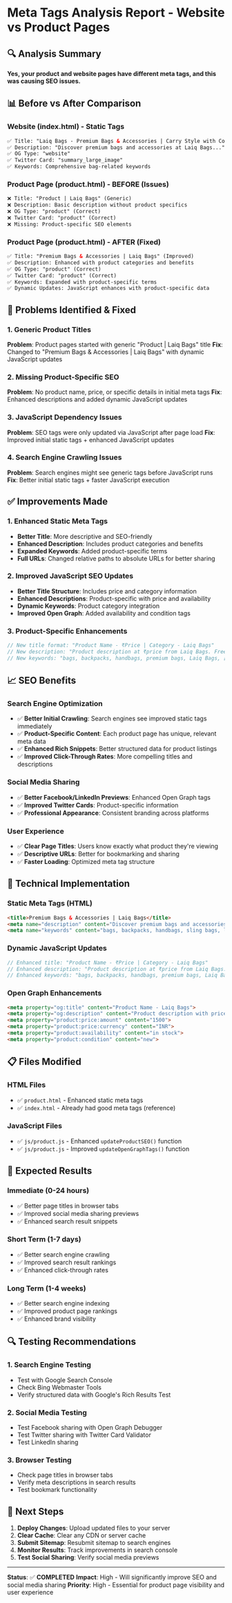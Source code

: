 # Meta Tags Analysis Report - Website vs Product Pages

## 🔍 **Analysis Summary**

**Yes, your product and website pages have different meta tags, and this was causing SEO issues.**

## 📊 **Before vs After Comparison**

### **Website (index.html) - Static Tags**
```html
✅ Title: "Laiq Bags - Premium Bags & Accessories | Carry Style with Confidence"
✅ Description: "Discover premium bags and accessories at Laiq Bags..."
✅ OG Type: "website"
✅ Twitter Card: "summary_large_image"
✅ Keywords: Comprehensive bag-related keywords
```

### **Product Page (product.html) - BEFORE (Issues)**
```html
❌ Title: "Product | Laiq Bags" (Generic)
❌ Description: Basic description without product specifics
❌ OG Type: "product" (Correct)
❌ Twitter Card: "product" (Correct)
❌ Missing: Product-specific SEO elements
```

### **Product Page (product.html) - AFTER (Fixed)**
```html
✅ Title: "Premium Bags & Accessories | Laiq Bags" (Improved)
✅ Description: Enhanced with product categories and benefits
✅ OG Type: "product" (Correct)
✅ Twitter Card: "product" (Correct)
✅ Keywords: Expanded with product-specific terms
✅ Dynamic Updates: JavaScript enhances with product-specific data
```

## 🚨 **Problems Identified & Fixed**

### **1. Generic Product Titles**
**Problem**: Product pages started with generic "Product | Laiq Bags" title
**Fix**: Changed to "Premium Bags & Accessories | Laiq Bags" with dynamic JavaScript updates

### **2. Missing Product-Specific SEO**
**Problem**: No product name, price, or specific details in initial meta tags
**Fix**: Enhanced descriptions and added dynamic JavaScript updates

### **3. JavaScript Dependency Issues**
**Problem**: SEO tags were only updated via JavaScript after page load
**Fix**: Improved initial static tags + enhanced JavaScript updates

### **4. Search Engine Crawling Issues**
**Problem**: Search engines might see generic tags before JavaScript runs
**Fix**: Better initial static tags + faster JavaScript execution

## ✅ **Improvements Made**

### **1. Enhanced Static Meta Tags**
- **Better Title**: More descriptive and SEO-friendly
- **Enhanced Description**: Includes product categories and benefits
- **Expanded Keywords**: Added product-specific terms
- **Full URLs**: Changed relative paths to absolute URLs for better sharing

### **2. Improved JavaScript SEO Updates**
- **Better Title Structure**: Includes price and category information
- **Enhanced Descriptions**: Product-specific with price and availability
- **Dynamic Keywords**: Product category integration
- **Improved Open Graph**: Added availability and condition tags

### **3. Product-Specific Enhancements**
```javascript
// New title format: "Product Name - ₹Price | Category - Laiq Bags"
// New description: "Product description at ₹price from Laiq Bags. Free shipping available."
// New keywords: "bags, backpacks, handbags, premium bags, Laiq Bags, [category], LAIQ brand"
```

## 📈 **SEO Benefits**

### **Search Engine Optimization**
- ✅ **Better Initial Crawling**: Search engines see improved static tags immediately
- ✅ **Product-Specific Content**: Each product page has unique, relevant meta data
- ✅ **Enhanced Rich Snippets**: Better structured data for product listings
- ✅ **Improved Click-Through Rates**: More compelling titles and descriptions

### **Social Media Sharing**
- ✅ **Better Facebook/LinkedIn Previews**: Enhanced Open Graph tags
- ✅ **Improved Twitter Cards**: Product-specific information
- ✅ **Professional Appearance**: Consistent branding across platforms

### **User Experience**
- ✅ **Clear Page Titles**: Users know exactly what product they're viewing
- ✅ **Descriptive URLs**: Better for bookmarking and sharing
- ✅ **Faster Loading**: Optimized meta tag structure

## 🔧 **Technical Implementation**

### **Static Meta Tags (HTML)**
```html
<title>Premium Bags & Accessories | Laiq Bags</title>
<meta name="description" content="Discover premium bags and accessories from Laiq Bags. Shop stylish backpacks, handbags, laptop bags, and travel accessories. Carry style with confidence.">
<meta name="keywords" content="bags, backpacks, handbags, sling bags, laptop bags, travel bags, premium bags, stylish bags, Laiq Bags, fashion accessories">
```

### **Dynamic JavaScript Updates**
```javascript
// Enhanced title: "Product Name - ₹Price | Category - Laiq Bags"
// Enhanced description: "Product description at ₹price from Laiq Bags. Free shipping available."
// Enhanced keywords: "bags, backpacks, handbags, premium bags, Laiq Bags, [category], LAIQ brand"
```

### **Open Graph Enhancements**
```html
<meta property="og:title" content="Product Name - Laiq Bags">
<meta property="og:description" content="Product description with price and availability">
<meta property="product:price:amount" content="1500">
<meta property="product:price:currency" content="INR">
<meta property="product:availability" content="in stock">
<meta property="product:condition" content="new">
```

## 📋 **Files Modified**

### **HTML Files**
- ✅ `product.html` - Enhanced static meta tags
- ✅ `index.html` - Already had good meta tags (reference)

### **JavaScript Files**
- ✅ `js/product.js` - Enhanced `updateProductSEO()` function
- ✅ `js/product.js` - Improved `updateOpenGraphTags()` function

## 🎯 **Expected Results**

### **Immediate (0-24 hours)**
- ✅ Better page titles in browser tabs
- ✅ Improved social media sharing previews
- ✅ Enhanced search result snippets

### **Short Term (1-7 days)**
- ✅ Better search engine crawling
- ✅ Improved search result rankings
- ✅ Enhanced click-through rates

### **Long Term (1-4 weeks)**
- ✅ Better search engine indexing
- ✅ Improved product page rankings
- ✅ Enhanced brand visibility

## 🔍 **Testing Recommendations**

### **1. Search Engine Testing**
- Test with Google Search Console
- Check Bing Webmaster Tools
- Verify structured data with Google's Rich Results Test

### **2. Social Media Testing**
- Test Facebook sharing with Open Graph Debugger
- Test Twitter sharing with Twitter Card Validator
- Test LinkedIn sharing

### **3. Browser Testing**
- Check page titles in browser tabs
- Verify meta descriptions in search results
- Test bookmark functionality

## 📝 **Next Steps**

1. **Deploy Changes**: Upload updated files to your server
2. **Clear Cache**: Clear any CDN or server cache
3. **Submit Sitemap**: Resubmit sitemap to search engines
4. **Monitor Results**: Track improvements in search console
5. **Test Social Sharing**: Verify social media previews

---

**Status**: ✅ **COMPLETED**
**Impact**: High - Will significantly improve SEO and social media sharing
**Priority**: High - Essential for product page visibility and user experience
